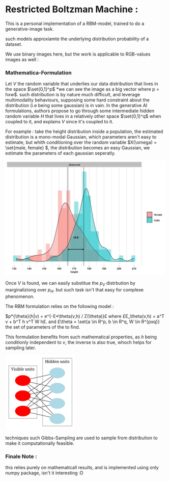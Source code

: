 # Restricted Boltzman Machine :

This is a personal implementation of a RBM-model, trained to do a generative-image task.

such models approxiamte the underlying distribution probability of a dataset.

We use binary images here, but the work is applicable to RGB-values images as well :

### Mathematica-Formulation

Let $V$ the random variable that underlies our data distribution that lives in the space $\set{0,1}^p$ \*we can see the image as a big vector where p = hxw$.
such distribution is by nature much difficult, and leverage multimodality behaviours, supposing some hard constraint about the distribution (i.e being some gaussian) is in vain.
In the generative AI formulations, authors propose to go through some intermediate hidden random variable $H$ that lives in a relatively other space $\set{0,1}^q$ when coupled to it, and explains $V$ since it's coupled to it.

For example : take the height distribution inside a population, the estimated distribution is a mono-modal Gaussian, which parameters aren't easy to estimate, but whith conditioning over the random variable $X(\omega) = \set{male, female} $, the distribution becomes an easy Gaussian, we estimate the parameters of each gaussian seperatly.

![Alt text](./imgs/height_dist.png)

Once $V$ is found, we can easily substitue the $p_V$ distrbution by marginaliziong over $p_H$. but such task isn't that easy for complexe phenomenon.

The RBM formulation relies on the following model :

$p*{\theta}(h|v) = e^{-E*\theta(v,h) / Z(\theta)}£ where £E\_\theta(v,h) = a^T v + b^T h v^T W h£. and £\theta = \set{a \in R^p, b \in R^q, W \in R^{pxq}} the set of parameters of the to find.

This formulation benefits from such mathematical properties, as $h$ being conditionly independent to $v$, the inverse is also true, whoch helps for sampling later.

![Alt text](./imgs/rbm_states.png)

techniques such Gibbs-Sampling are used to sample from distribution to make it computationally feasible.

### Finale Note :

this relies purely on mathematicall results, and is implemented using only numpy package, isn't it interesting :D
